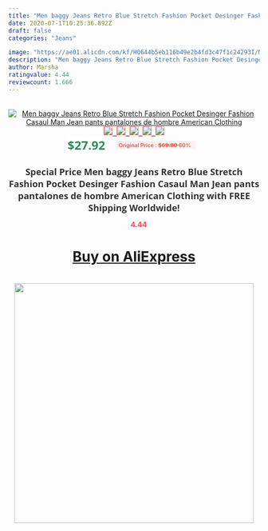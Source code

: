```yaml
---
title: "Men baggy Jeans Retro Blue Stretch Fashion Pocket Desinger Fashion Casaul Man Jean pants pantalones de hombre American Clothing"
date: 2020-07-1T10:25:36.892Z
draft: false
categories: "Jeans"

image: "https://ae01.alicdn.com/kf/H0644b5eb116b49e2b4fd3c47f1c24293I/Men-baggy-Jeans-Retro-Blue-Stretch-Fashion-Pocket-Desinger-Fashion-Casaul-Man-Jean-pants-pantalones-de.jpg"
description: "Men baggy Jeans Retro Blue Stretch Fashion Pocket Desinger Fashion Casaul Man Jean pants pantalones de hombre American Clothing"
author: Marsha
ratingvalue: 4.44
reviewcount: 1.666
---
```

<br>
<div style="text-align: center;">
<a href="https://s.click.aliexpress.com/e/_AseMXT" target="_blank" rel="nofollow noopener noreferrer"><img alt="Men baggy Jeans Retro Blue Stretch Fashion Pocket Desinger Fashion Casaul Man Jean pants pantalones de hombre American Clothing" class="magnifier-image" src="https://ae01.alicdn.com/kf/H0644b5eb116b49e2b4fd3c47f1c24293I/Men-baggy-Jeans-Retro-Blue-Stretch-Fashion-Pocket-Desinger-Fashion-Casaul-Man-Jean-pants-pantalones-de.jpg_640x640.jpg">
<br>
<img style="border:1px solid salmon" src="https://ae01.alicdn.com/kf/H0644b5eb116b49e2b4fd3c47f1c24293I/Men-baggy-Jeans-Retro-Blue-Stretch-Fashion-Pocket-Desinger-Fashion-Casaul-Man-Jean-pants-pantalones-de.jpg_120x120.jpg">&nbsp;&nbsp;<img style="border:1px solid salmon" src="https://ae01.alicdn.com/kf/H2982002ca928449ca5a0b44d35faf5aeU/Men-baggy-Jeans-Retro-Blue-Stretch-Fashion-Pocket-Desinger-Fashion-Casaul-Man-Jean-pants-pantalones-de.jpg_120x120.jpg">&nbsp;&nbsp;<img style="border:1px solid salmon" src="https://ae01.alicdn.com/kf/H93f1c2ea177046c7bd5244ed75a3753b9/Men-baggy-Jeans-Retro-Blue-Stretch-Fashion-Pocket-Desinger-Fashion-Casaul-Man-Jean-pants-pantalones-de.jpg_120x120.jpg">&nbsp;&nbsp;<img style="border:1px solid salmon" src="https://ae01.alicdn.com/kf/He3b07d5885594d2eb79e8b51278ac877E/Men-baggy-Jeans-Retro-Blue-Stretch-Fashion-Pocket-Desinger-Fashion-Casaul-Man-Jean-pants-pantalones-de.jpg_120x120.jpg">&nbsp;&nbsp;<img style="border:1px solid salmon" src="https://ae01.alicdn.com/kf/H391922cc00b044d5ac791c9c030b5b0dS/Men-baggy-Jeans-Retro-Blue-Stretch-Fashion-Pocket-Desinger-Fashion-Casaul-Man-Jean-pants-pantalones-de.jpg_120x120.jpg"></a></div><br0>
<div style="text-align: center;"><span style="background-color: white; border: 0px; box-sizing: border-box; color: seagreen; display: inline-block; font-family: &quot;open sans&quot; , &quot;arial&quot; , &quot;helvetica&quot; , sans-serif , &quot;heiti&quot;; font-size: 24px; font-stretch: inherit; font-weight: 700; line-height: inherit; margin: 0px 10px 0px 0px; padding: 0px; vertical-align: middle;">$27.92 </span>
<span style="background: rgb(255 , 241 , 241); border-radius: 3px; border: 0px; box-sizing: border-box; color: #ff4747; display: inline-block; font-family: inherit; font-size: 12px; font-stretch: inherit; font-style: inherit; font-variant: inherit; font-weight: 600; line-height: inherit; margin: 0px; padding: 2px 5px; transform: scale(0.9); vertical-align: middle;">Original Price : <b style="text-decoration: line-through;">$69.80 </b> 60%&nbsp;&nbsp;</span></div>
<h1 style="color: #333333; display: inline-block; font-family: &quot;open sans&quot; , &quot;arial&quot; , &quot;helvetica&quot; , sans-serif , &quot;heiti&quot;; font-size: 18px; font-stretch: inherit; font-weight: 700; text-align: center;">Special Price Men baggy Jeans Retro Blue Stretch Fashion Pocket Desinger Fashion Casaul Man Jean pants pantalones de hombre American Clothing with FREE Shipping Worldwide!</h1>
<div style="color: #ff4747; text-align: center;">
<img src="https://4.bp.blogspot.com/-M0ZcTcb-5uY/XleCXlxnR4I/AAAAAAAAAEc/OrjgMkXV1oMQFaCRZj5HQwOCBcu3w1FegCPcBGAYYCw/s1600/star.png" style="height: 15px;">&nbsp;<b>4.44</b></div>
<div class="button_cont" align="center"><a class="buynow_a" href="https://s.click.aliexpress.com/e/_AseMXT" target="_blank" rel="nofollow noopener noreferrer"><H1>Buy on AliExpress</H1></a></div><br>
<div class="separator" style="clear: both; text-align: center;">
<img src="https://lh3.googleusercontent.com/-pTy5HemUv9M/XlePHvY0dAI/AAAAAAAAAE4/0nX5iRUoIWY8eMW9Dpxeirr157OZliDIgCLcBGAsYHQ/s1600/badge.gif" width="480">
</div>
